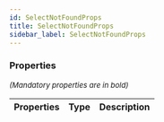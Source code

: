 ```yaml
---
id: SelectNotFoundProps
title: SelectNotFoundProps
sidebar_label: SelectNotFoundProps
---
```




### Properties

<font size="2"><i>(Mandatory properties are in bold)</i></font>

| Properties | Type | Description |
| --------- | ---- | ----------- |
